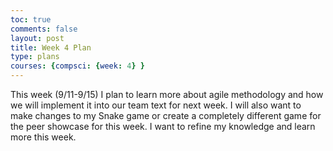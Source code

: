```yaml
---
toc: true
comments: false
layout: post
title: Week 4 Plan
type: plans
courses: {compsci: {week: 4} }
---
```

This week (9/11-9/15) I plan to learn more about agile methodology and how we will implement it into our team text for next week. I will also want to make changes to my Snake game or create a completely different game for the peer showcase for this week. I want to refine my knowledge and learn more this week.